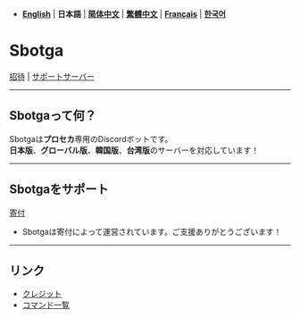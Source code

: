 - [**English**](README.md) | **日本語** | [**简体中文**](README_zh.md) | [**繁體中文**](README_zh-tw.md) | [**Français**](README_fr.md) | [**한국어**](README_kr.md)

# **Sbotga**  

[招待](https://discord.com/oauth2/authorize?client_id=1322253224799109281) | [サポートサーバー](https://discord.gg/JKANSRGPNW)  

---  

## **Sbotgaって何？**  
Sbotgaは**プロセカ**専用のDiscordボットです。  
**日本版**、**グローバル版**、**韓国版**、**台湾版**のサーバーを対応しています！  

---  

## **Sbotgaをサポート**  
[寄付](https://ko-fi.com/uselessyum)  
- Sbotgaは寄付によって運営されています。ご支援ありがとうございます！  

---  

## **リンク**  
- [クレジット](jp/CREDITS.md)  
- [コマンド一覧](jp/COMMANDS.md)

